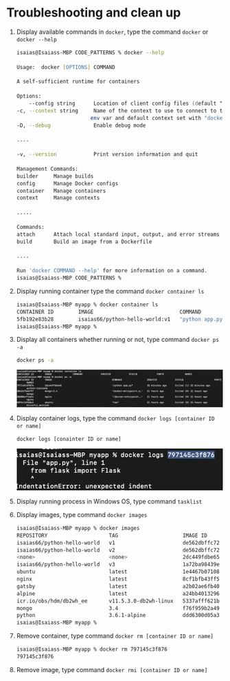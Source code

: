 # Troubleshooting and clean up

1. Display available commands in `docker`, type the command `docker` or `docker --help`

    ```zsh
    isaias@Isaiass-MBP CODE_PATTERNS % docker --help

    Usage:	docker [OPTIONS] COMMAND

    A self-sufficient runtime for containers

    Options:
        --config string      Location of client config files (default "/Users/isaias/.docker")
    -c, --context string     Name of the context to use to connect to the daemon (overrides DOCKER_HOST
                            env var and default context set with "docker context use")
    -D, --debug              Enable debug mode

    ....

    -v, --version            Print version information and quit

    Management Commands:
    builder     Manage builds
    config      Manage Docker configs
    container   Manage containers
    context     Manage contexts

    .....

    Commands:
    attach      Attach local standard input, output, and error streams to a running container
    build       Build an image from a Dockerfile

    ....

    Run 'docker COMMAND --help' for more information on a command.
    isaias@Isaiass-MBP CODE_PATTERNS % 
    ```

1. Display running container type the command `docker container ls`

    ```sh
    isaias@Isaiass-MBP myapp % docker container ls
    CONTAINER ID        IMAGE                            COMMAND             CREATED             STATUS              PORTS                    NAMES
    5fb192e83b28        isaias66/python-hello-world:v1   "python app.py"     4 seconds ago       Up 4 seconds        0.0.0.0:5000->5000/tcp   python-isaias66
    isaias@Isaiass-MBP myapp % 
    ```
1. Display all containers whether running or not, type command `docker ps -a`

    ```sh
    docker ps -a
    ```
    ![docker ps](../images/dockerpsa.png)

1. Display container logs, type the command `docker logs [container ID or name]`

    ```sh
    docker logs [conainter ID or name]
    ```
    ![docker logs](../images/dockerlogs.png)

1. Display running process in Windows OS, type command `tasklist`

1. Display images, type command `docker images`

    ```sh
    isaias@Isaiass-MBP myapp % docker images                                              
    REPOSITORY                    TAG                     IMAGE ID            CREATED             SIZE
    isaias66/python-hello-world   v1                      de562dbffc72        2 hours ago         98.5MB
    isaias66/python-hello-world   v2                      de562dbffc72        2 hours ago         98.5MB
    <none>                        <none>                  2dc449fdbe65        2 hours ago         98.5MB
    isaias66/python-hello-world   v3                      1a72ba98439e        22 hours ago        98.5MB
    ubuntu                        latest                  1e4467b07108        5 days ago          73.9MB
    nginx                         latest                  8cf1bfb43ff5        8 days ago          132MB
    gatsby                        latest                  a2b02ae6fb40        3 weeks ago         245MB
    alpine                        latest                  a24bb4013296        2 months ago        5.57MB
    icr.io/obs/hdm/db2wh_ee       v11.5.3.0-db2wh-linux   5337afff621b        3 months ago        7.71GB
    mongo                         3.4                     f76f959b2a49        6 months ago        431MB
    python                        3.6.1-alpine            ddd6300d05a3        3 years ago         88.7MB
    isaias@Isaiass-MBP myapp % 
    ```

1. Remove container, type command `docker rm [container ID or name]`

    ```sh
    isaias@Isaiass-MBP myapp % docker rm 797145c3f876  
    797145c3f876
    ```

1. Remove image, type command `docker rmi [container ID or name]`

